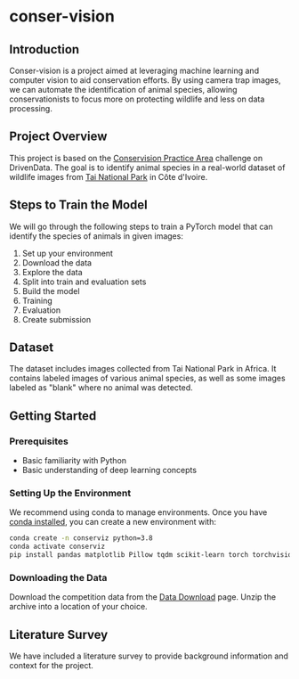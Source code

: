 # conser-vision

## Introduction

Conser-vision is a project aimed at leveraging machine learning and computer vision to aid conservation efforts. By using camera trap images, we can automate the identification of animal species, allowing conservationists to focus more on protecting wildlife and less on data processing.

## Project Overview

This project is based on the [Conservision Practice Area](https://www.drivendata.org/competitions/87/competition-image-classification-wildlife-conservation/) challenge on DrivenData. The goal is to identify animal species in a real-world dataset of wildlife images from [Tai National Park](https://en.wikipedia.org/wiki/Ta%C3%AF_National_Park) in Côte d'Ivoire.

## Steps to Train the Model

We will go through the following steps to train a PyTorch model that can identify the species of animals in given images:

1. Set up your environment
2. Download the data
3. Explore the data
4. Split into train and evaluation sets
5. Build the model
6. Training
7. Evaluation
8. Create submission

## Dataset

The dataset includes images collected from Tai National Park in Africa. It contains labeled images of various animal species, as well as some images labeled as "blank" where no animal was detected.

## Getting Started

### Prerequisites

- Basic familiarity with Python
- Basic understanding of deep learning concepts

### Setting Up the Environment

We recommend using conda to manage environments. Once you have [conda installed](https://docs.conda.io/projects/conda/en/latest/user-guide/install/index.html), you can create a new environment with:

```sh
conda create -n conserviz python=3.8
conda activate conserviz
pip install pandas matplotlib Pillow tqdm scikit-learn torch torchvision
```

### Downloading the Data

Download the competition data from the [Data Download](https://www.drivendata.org/competitions/87/competition-image-classification-wildlife-conservation/data/) page. Unzip the archive into a location of your choice.

## Literature Survey

We have included a literature survey to provide background information and context for the project.
